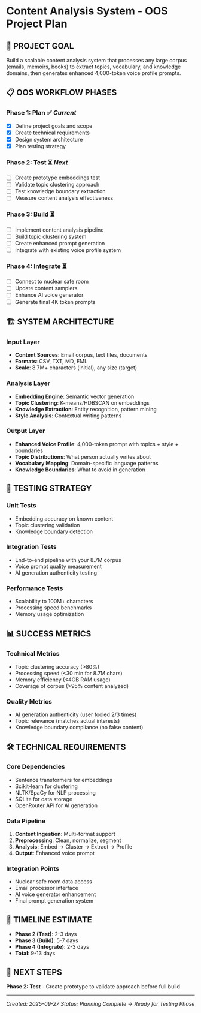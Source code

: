 # Content Analysis System - OOS Project Plan

## 🎯 PROJECT GOAL
Build a scalable content analysis system that processes any large corpus (emails, memoirs, books) to extract topics, vocabulary, and knowledge domains, then generates enhanced 4,000-token voice profile prompts.

## 📋 OOS WORKFLOW PHASES

### **Phase 1: Plan** ✅ *Current*
- [x] Define project goals and scope
- [x] Create technical requirements
- [x] Design system architecture
- [x] Plan testing strategy

### **Phase 2: Test** ⏳ *Next*
- [ ] Create prototype embeddings test
- [ ] Validate topic clustering approach
- [ ] Test knowledge boundary extraction
- [ ] Measure content analysis effectiveness

### **Phase 3: Build** ⏳
- [ ] Implement content analysis pipeline
- [ ] Build topic clustering system
- [ ] Create enhanced prompt generation
- [ ] Integrate with existing voice profile system

### **Phase 4: Integrate** ⏳
- [ ] Connect to nuclear safe room
- [ ] Update content samplers
- [ ] Enhance AI voice generator
- [ ] Generate final 4K token prompts

## 🏗️ SYSTEM ARCHITECTURE

### **Input Layer**
- **Content Sources**: Email corpus, text files, documents
- **Formats**: CSV, TXT, MD, EML
- **Scale**: 8.7M+ characters (initial), any size (target)

### **Analysis Layer**
- **Embedding Engine**: Semantic vector generation
- **Topic Clustering**: K-means/HDBSCAN on embeddings
- **Knowledge Extraction**: Entity recognition, pattern mining
- **Style Analysis**: Contextual writing patterns

### **Output Layer**
- **Enhanced Voice Profile**: 4,000-token prompt with topics + style + boundaries
- **Topic Distributions**: What person actually writes about
- **Vocabulary Mapping**: Domain-specific language patterns
- **Knowledge Boundaries**: What to avoid in generation

## 🧪 TESTING STRATEGY

### **Unit Tests**
- Embedding accuracy on known content
- Topic clustering validation
- Knowledge boundary detection

### **Integration Tests**
- End-to-end pipeline with your 8.7M corpus
- Voice prompt quality measurement
- AI generation authenticity testing

### **Performance Tests**
- Scalability to 100M+ characters
- Processing speed benchmarks
- Memory usage optimization

## 📊 SUCCESS METRICS

### **Technical Metrics**
- Topic clustering accuracy (>80%)
- Processing speed (<30 min for 8.7M chars)
- Memory efficiency (<4GB RAM usage)
- Coverage of corpus (>95% content analyzed)

### **Quality Metrics**
- AI generation authenticity (user fooled 2/3 times)
- Topic relevance (matches actual interests)
- Knowledge boundary compliance (no false content)

## 🛠️ TECHNICAL REQUIREMENTS

### **Core Dependencies**
- Sentence transformers for embeddings
- Scikit-learn for clustering
- NLTK/SpaCy for NLP processing
- SQLite for data storage
- OpenRouter API for AI generation

### **Data Pipeline**
1. **Content Ingestion**: Multi-format support
2. **Preprocessing**: Clean, normalize, segment
3. **Analysis**: Embed → Cluster → Extract → Profile
4. **Output**: Enhanced voice prompt

### **Integration Points**
- Nuclear safe room data access
- Email processor interface
- AI voice generator enhancement
- Final prompt generation system

## 📅 TIMELINE ESTIMATE

- **Phase 2 (Test)**: 2-3 days
- **Phase 3 (Build)**: 5-7 days
- **Phase 4 (Integrate)**: 2-3 days
- **Total**: 9-13 days

## 🎯 NEXT STEPS
**Phase 2: Test** - Create prototype to validate approach before full build

---

*Created: 2025-09-27*
*Status: Planning Complete → Ready for Testing Phase*
